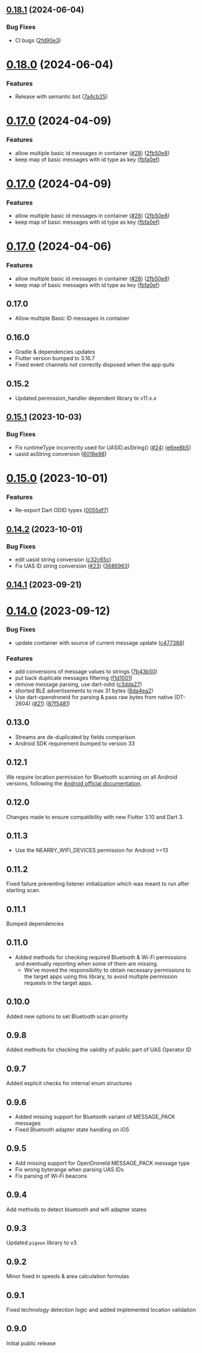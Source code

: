 ## [0.18.1](https://github.com/albertmoravec/flutter-opendroneid/compare/v0.18.0...v0.18.1) (2024-06-04)


### Bug Fixes

* CI bugs ([2fd90e3](https://github.com/albertmoravec/flutter-opendroneid/commit/2fd90e3d99d6d420d35aaffe3b39fa49092128cb))

# [0.18.0](https://github.com/albertmoravec/flutter-opendroneid/compare/v0.17.0...v0.18.0) (2024-06-04)


### Features

* Release with semantic bot ([7a4cb25](https://github.com/albertmoravec/flutter-opendroneid/commit/7a4cb25344b1f79fc8469cee3dc05c17cd998664))

# [0.17.0](https://github.com/albertmoravec/flutter-opendroneid/compare/v0.16.0...v0.17.0) (2024-04-09)


### Features

* allow multiple basic id messages in container ([#28](https://github.com/albertmoravec/flutter-opendroneid/issues/28)) ([2fb50e8](https://github.com/albertmoravec/flutter-opendroneid/commit/2fb50e88a4efc8f42c2a691414023326e5dc72fa))
* keep map of basic messages with id type as key ([fbfa0ef](https://github.com/albertmoravec/flutter-opendroneid/commit/fbfa0ef21c3603500ae7e5949940414090e1b11b))

# [0.17.0](https://github.com/albertmoravec/flutter-opendroneid/compare/v0.16.0...v0.17.0) (2024-04-09)


### Features

* allow multiple basic id messages in container ([#28](https://github.com/albertmoravec/flutter-opendroneid/issues/28)) ([2fb50e8](https://github.com/albertmoravec/flutter-opendroneid/commit/2fb50e88a4efc8f42c2a691414023326e5dc72fa))
* keep map of basic messages with id type as key ([fbfa0ef](https://github.com/albertmoravec/flutter-opendroneid/commit/fbfa0ef21c3603500ae7e5949940414090e1b11b))

# [0.17.0](https://github.com/albertmoravec/flutter-opendroneid/compare/v0.16.0...v0.17.0) (2024-04-06)


### Features

* allow multiple basic id messages in container ([#28](https://github.com/albertmoravec/flutter-opendroneid/issues/28)) ([2fb50e8](https://github.com/albertmoravec/flutter-opendroneid/commit/2fb50e88a4efc8f42c2a691414023326e5dc72fa))
* keep map of basic messages with id type as key ([fbfa0ef](https://github.com/albertmoravec/flutter-opendroneid/commit/fbfa0ef21c3603500ae7e5949940414090e1b11b))

## 0.17.0

* Allow multiple Basic ID messages in container

## 0.16.0

* Gradle & dependencies updates
* Flutter version bumped to 3.16.7
* Fixed event channels not correctly disposed when the app quits

## 0.15.2

* Updated permission_handler dependent library to v11.x.x

## [0.15.1](https://github.com/dronetag/flutter-opendroneid/compare/v0.15.0...v0.15.1) (2023-10-03)


### Bug Fixes

* Fix runtimeType incorrectly used for UASID.asString() ([#24](https://github.com/dronetag/flutter-opendroneid/issues/24)) ([e6ee8b5](https://github.com/dronetag/flutter-opendroneid/commit/e6ee8b5d30b9a945852a31bed687e51a2c1c3acf))
* uasid asString conversion ([6018e98](https://github.com/dronetag/flutter-opendroneid/commit/6018e98fa243d0ba68442a6dc5b385d2dc753ccc))

# [0.15.0](https://github.com/dronetag/flutter-opendroneid/compare/v0.14.2...v0.15.0) (2023-10-01)


### Features

* Re-export Dart ODID types ([0055df7](https://github.com/dronetag/flutter-opendroneid/commit/0055df71b1368bb9d003d12175fa40808f53850e))

## [0.14.2](https://github.com/dronetag/flutter-opendroneid/compare/v0.14.1...v0.14.2) (2023-10-01)


### Bug Fixes

* edit uasid string conversion ([c32c65c](https://github.com/dronetag/flutter-opendroneid/commit/c32c65c0cebfe94f8e164e3b1d3679871630d90b))
* Fix UAS ID string conversion ([#23](https://github.com/dronetag/flutter-opendroneid/issues/23)) ([3686963](https://github.com/dronetag/flutter-opendroneid/commit/368696300b72edd29d752c602c7a3c72e292e6aa))

## [0.14.1](https://github.com/dronetag/flutter-opendroneid/compare/v0.14.0...v0.14.1) (2023-09-21)

# [0.14.0](https://github.com/dronetag/flutter-opendroneid/compare/v0.13.0...v0.14.0) (2023-09-12)


### Bug Fixes

* update container with source of current message update ([c477388](https://github.com/dronetag/flutter-opendroneid/commit/c47738842cc2f9c115af3bbb59f8deba431b3d08))


### Features

* add conversions of message values to strings ([7b43b50](https://github.com/dronetag/flutter-opendroneid/commit/7b43b5058d013ffaa67b369662e72e39114e215b))
* put back duplicate messages filtering ([f1d1001](https://github.com/dronetag/flutter-opendroneid/commit/f1d1001fe70240d1dee954bf68ec9c9f9296669a))
* remove message parsing, use dart-odid ([c3dda27](https://github.com/dronetag/flutter-opendroneid/commit/c3dda27db63533623d8bba5c7970775b0ee19319))
* shorted BLE advertisements to max 31 bytes ([8da4ea2](https://github.com/dronetag/flutter-opendroneid/commit/8da4ea2aaff5b75845a63066e809719553a0442a))
* Use dart-opendroneid for parsing & pass raw bytes from native (DT-2604) ([#21](https://github.com/dronetag/flutter-opendroneid/issues/21)) ([87f5481](https://github.com/dronetag/flutter-opendroneid/commit/87f548145dc9bd2bdb30eb12c2636ed293e187b0))

## 0.13.0

- Streams are de-duplicated by fields comparison
- Android SDK requirement bumped to version 33

## 0.12.1

We require location permission for Bluetooth scanning on all Android versions, following the [Android official documentation](https://developer.android.com/guide/topics/connectivity/bluetooth/permissions#declare).

## 0.12.0

Changes made to ensure compatibility with new Flutter 3.10 and Dart 3.

## 0.11.3

- Use the NEARBY_WIFI_DEVICES permission for Android >=13

## 0.11.2

Fixed failure preventing listener initialization which was meant to run after starting scan.

## 0.11.1

Bumped dependencies

## 0.11.0

- Added methods for checking required Bluetooth & Wi-Fi permissions and eventually reporting when some of them are missing.
    - We've moved the responsibility to obtain necessary permissions to the target apps using this library, to avoid multiple permission requests in the target apps.

## 0.10.0

Added new options to set Bluetooth scan priority

## 0.9.8

Added methods for checking the validity of public part of UAS Operator ID

## 0.9.7

Added explicit checks for internal enum structures

## 0.9.6

- Added missing support for Bluetooth variant of MESSAGE_PACK messages
- Fixed Bluetooth adapter state handling on iOS

## 0.9.5

- Add missing support for OpenDroneId MESSAGE_PACK message type
- Fix wrong byterange when parsing UAS IDs
- Fix parsing of Wi-Fi beacons

## 0.9.4

Add methods to detect bluetooth and wifi adapter states

## 0.9.3

Updated `pigeon` library to v3

## 0.9.2

Minor fixed in speeds & area calculation formulas

## 0.9.1

Fixed technology detection logic and added implemented location validation

## 0.9.0

Initial public release
